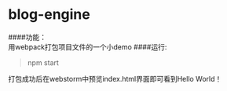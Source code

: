 # blog-engine<br/>
####功能：<br/>
用webpack打包项目文件的一个小demo
####运行:<br/>
> npm start <br/>


打包成功后在webstorm中预览index.html界面即可看到Hello World！
